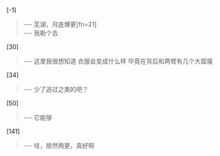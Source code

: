 
[-1] 
>--- 芜湖，月底爆更[fn=21]<br>
>--- 我勒个去<br>

[30] 
>--- 这里我很想知道
衣服会变成什么样
毕竟在背后和两臂有几个大窟窿<br>

[34] 
>--- 少了逃过之类的吧？<br>

[50] 
>--- 它能够<br>

[141] 
>--- 哇，居然两更，真好啊<br>
